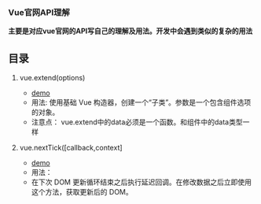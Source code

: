 ### Vue官网API理解

**主要是对应vue官网的API写自己的理解及用法。开发中会遇到类似的复杂的用法**

## 目录

1. vue.extend(options)

    - [demo](https://github.com/dreamITGirl/vueAPI/blob/main/extend.html)
    - 用法:
    使用基础 Vue 构造器，创建一个“子类”。参数是一个包含组件选项的对象。
    - 注意点：
    vue.extend中的data必须是一个函数。和组件中的data类型一样

2. vue.nextTick([callback,context]

    - [demo](https://github.com/dreamITGirl/vueAPI/blob/main/nextTick.html)
    - 用法：
    - 在下次 DOM 更新循环结束之后执行延迟回调。在修改数据之后立即使用这个方法，获取更新后的 DOM。
